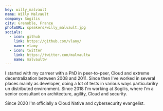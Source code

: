 ```yaml
---
key: willy_malvault
name: Willy Malvault
company: Sogilis
city: Grenoble, France
photoURL: speakers/willy_malvault.jpg
socials:
  - icon: github
    link: https://github.com/vlamy/
    name: vlamy
  - icon: twitter
    link: https://twitter.com/malvaultw
    name: malvaultw
---
```


I started with my carreer with a PhD in peer-to-peer, Cloud and extreme decentralization between 2008 and 2011. Since then I've worked in several places mainly as developer, doing a lot of tests in various ways particularilry un distributed environment. Since 2018 I'm working at Sogilis, where I'm a senior consultant on architecture, agility, Cloud and security.

Since 2020 I'm officially a Cloud Native and cybersecurity evangelist.